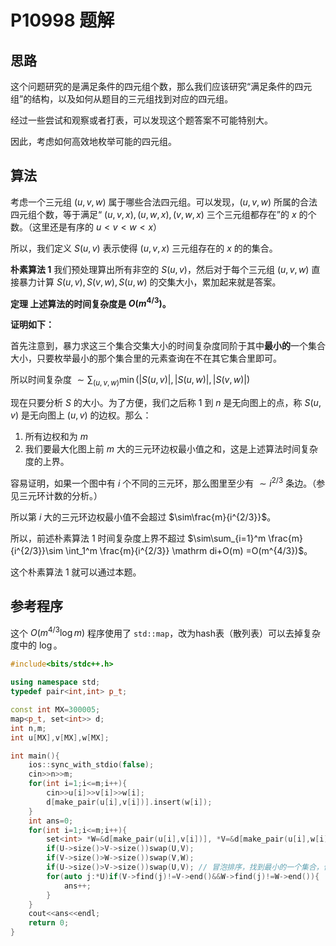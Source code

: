 # P10998 题解

## 思路

这个问题研究的是满足条件的四元组个数，那么我们应该研究“满足条件的四元组”的结构，以及如何从题目的三元组找到对应的四元组。

经过一些尝试和观察或者打表，可以发现这个题答案不可能特别大。

因此，考虑如何高效地枚举可能的四元组。

## 算法

考虑一个三元组 $(u,v,w)$ 属于哪些合法四元组。可以发现，$(u,v,w)$ 所属的合法四元组个数，等于满足“ $(u,v,x),(u,w,x),(v,w,x)$ 三个三元组都存在”的 $x$ 的个数。（这里还是有序的 $u\lt v\lt w\lt x$）

所以，我们定义 $S(u,v)$ 表示使得 $(u,v,x)$ 三元组存在的 $x$ 的的集合。

**朴素算法 1** 我们预处理算出所有非空的 $S(u,v)$，然后对于每个三元组 $(u,v,w)$ 直接暴力计算 $S(u,v),S(v,w),S(u,w)$ 的交集大小，累加起来就是答案。

**定理 上述算法的时间复杂度是 $O(m^{4/3})$。**

**证明如下：**

首先注意到，暴力求这三个集合交集大小的时间复杂度同阶于其中**最小的**一个集合大小，只要枚举最小的那个集合里的元素查询在不在其它集合里即可。

所以时间复杂度 $\sim\sum_{(u,v,w)} \min(\lvert S(u,v) \rvert, \lvert S(u,w) \rvert, \lvert S(v,w) \rvert)$

现在只要分析 $S$ 的大小。为了方便，我们之后称 $1$ 到 $n$ 是无向图上的点，称 $S(u,v)$ 是无向图上 $(u,v)$ 的边权。那么：

1. 所有边权和为 $m$
2. 我们要最大化图上前 $m$ 大的三元环边权最小值之和，这是上述算法时间复杂度的上界。

容易证明，如果一个图中有 $i$ 个不同的三元环，那么图里至少有 $\sim i^{2/3}$ 条边。（参见三元环计数的分析。）

所以第 $i$ 大的三元环边权最小值不会超过 $\sim\frac{m}{i^{2/3}}$。

所以，前述朴素算法 1 时间复杂度上界不超过 $\sim\sum_{i=1}^m \frac{m}{i^{2/3}}\sim \int_1^m \frac{m}{i^{2/3}} \mathrm di+O(m) =O(m^{4/3})$。

这个朴素算法 1 就可以通过本题。

## 参考程序

这个 $O(m^{4/3}\log m)$ 程序使用了 `std::map`，改为hash表（散列表）可以去掉复杂度中的 $\log$。

```cpp
#include<bits/stdc++.h>

using namespace std;
typedef pair<int,int> p_t;

const int MX=300005;
map<p_t, set<int>> d;
int n,m;
int u[MX],v[MX],w[MX];

int main(){
    ios::sync_with_stdio(false);
    cin>>n>>m;
    for(int i=1;i<=m;i++){
        cin>>u[i]>>v[i]>>w[i];
        d[make_pair(u[i],v[i])].insert(w[i]);
    }
    int ans=0;
    for(int i=1;i<=m;i++){
        set<int> *W=&d[make_pair(u[i],v[i])], *V=&d[make_pair(u[i],w[i])], *U=&d[make_pair(v[i],w[i])];
        if(U->size()>V->size())swap(U,V);
        if(V->size()>W->size())swap(V,W);
        if(U->size()>V->size())swap(U,V); // 冒泡排序，找到最小的一个集合，保证求交集复杂度
        for(auto j:*U)if(V->find(j)!=V->end()&&W->find(j)!=W->end()){
            ans++;
        }
    }
    cout<<ans<<endl;
    return 0;
}
```